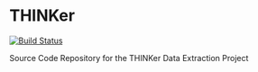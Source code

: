 THINKer
=======

[![Build Status](https://travis-ci.org/penn-state-dance-marathon/thon-thinker.png)](https://travis-ci.org/penn-state-dance-marathon/thon-thinker)

Source Code Repository for the THINKer Data Extraction Project
